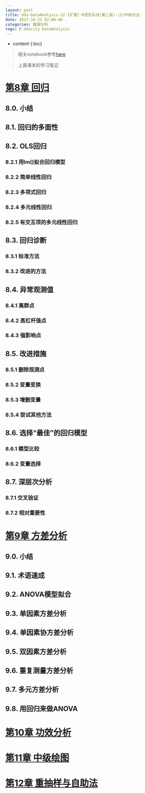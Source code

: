 ```yaml
---
layout: post
title: Uda-DataAnalysis-22-[扩展]-R语言实战(第二版)-(2)中级方法
date: 2017-10-21 02:00:00
categories: 数据分析
tags: R Udacity DataAnalysis 
---
```

* content
{:toc}

> 相关notebook参考[here](https://1drv.ms/f/s!Ald1cKESY1BDgcg-AQXXJXEfpQG9Ag)

> 上面课本的学习笔记
> 

# [第8章 回归]()

## 8.0. 小结

## 8.1. 回归的多面性 

## 8.2. OLS回归

### 8.2.1 用lm()拟合回归模型

### 8.2.2 简单线性回归

### 8.2.3 多项式回归

### 8.2.4 多元线性回归

### 8.2.5 有交互项的多元线性回归

## 8.3. 回归诊断

### 8.3.1 标准方法

### 8.3.2 改进的方法

## 8.4. 异常观测值

### 8.4.1 离群点

### 8.4.2 高杠杆值点

### 8.4.3 强影响点

## 8.5. 改进措施

### 8.5.1 删除观测点

### 8.5.2 变量变换

### 8.5.3 增删变量

### 8.5.4 尝试其他方法

## 8.6. 选择“最佳”的回归模型

### 8.6.1 模型比较

### 8.6.2 变量选择

## 8.7. 深层次分析

### 8.7.1 交叉验证

### 8.7.2 相对重要性

# [第9章 方差分析]()

## 9.0. 小结

## 9.1. 术语速成

## 9.2. ANOVA模型拟合

## 9.3. 单因素方差分析

## 9.4. 单因素协方差分析

## 9.5. 双因素方差分析

## 9.6. 重复测量方差分析

## 9.7. 多元方差分析

## 9.8. 用回归来做ANOVA


# [第10章 功效分析]()

# [第11章 中级绘图]()

# [第12章 重抽样与自助法]()